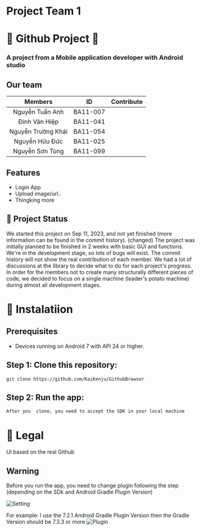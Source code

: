 # Project Team 1

# 📝 Github Project 📝
### A project from a Mobile application developer with Android studio

## Our team
|     Members        |    ID    |  Contribute        |
|:------------------:|:--------:|:------------------:|
|  Nguyễn Tuấn Anh   | BA11-007 |                    |
| Đinh Văn Hiệp      | BA11-041 |                    | 
| Nguyễn Trường Khải | BA11-054 |                    |
| Nguyễn Hữu Đức     | BA11-025 |                    |
| Nguyễn Sơn Tùng    | BA11-099 |                    |


## Features

 - Login App
 - Upload image/url..
 - Thingking more

## 📝 Project Status
We started this project on Sep 11, 2023, and not yet finished (more information can be found in the commit history). (changed)
The project was initially planned to be finished in 2 weeks with basic GUI and functions. We're in the development stage, so lots of bugs will exist. 
The commit history will not show the real contribution of each member. 
We had a lot of discussions at the library to decide what to do for each project's progress. 
In order for the members not to create many structurally different pieces of code, we decided to focus on a single machine (leader's potato machine) during almost all development stages.
 
# 🚀 Instalatiion

## Prerequisites

- Devices running on Android 7 with API 24 or higher.

## Step 1: Clone this repository:

```
git clone https://github.com/KaiKenju/GithubBrowser
```

## Step 2: Run the app:
```
After you  clone, you need to accept the SDK in your local machine
```
# 🔖 Legal 

UI based on the real Github
## Warning
Before you run the app, you need to change plugin following the step (depending on the SDk and Android Gradle Plugin Version)

![Setting](https://github.com/KaiKenju/GithubBrowser/assets/94727276/95e1636b-4d56-40af-b5c2-253c57f106c0)

For example: I use the 7.2.1 Android Gradle Plugin Version then the Gradle Version should be 7.3.3 or more
![Plugin](https://github.com/KaiKenju/GithubBrowser/assets/94727276/8b095eaf-fe66-4c9f-bc42-34f02fb32441)


